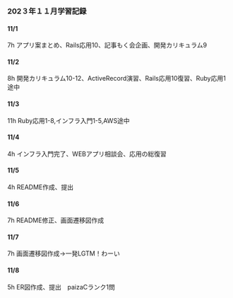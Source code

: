 ### 202３年１１月学習記録

#### 11/1
7h
アプリ案まとめ、Rails応用10、記事もく会企画、開発カリキュラム9

#### 11/2
8h
開発カリキュラム10-12、ActiveRecord演習、Rails応用10復習、Ruby応用1途中

#### 11/3
11h
Ruby応用1-8,インフラ入門1-5,AWS途中

#### 11/4
4h
インフラ入門完了、WEBアプリ相談会、応用の総復習

#### 11/5
4h
README作成、提出

#### 11/6
7h
README修正、画面遷移図作成

#### 11/7
7h
画面遷移図作成→一発LGTM！わーい

#### 11/8
5h
ER図作成、提出　paizaCランク1問